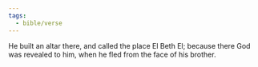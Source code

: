 ```yaml
---
tags:
  - bible/verse
---
```

He built an altar there, and called the place El Beth El; because there God was revealed to him, when he fled from the face of his brother.